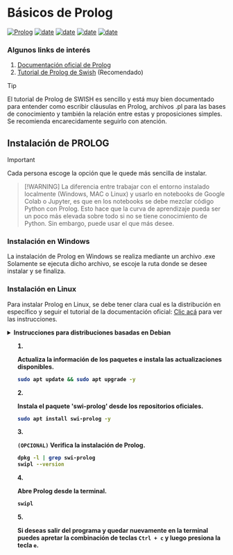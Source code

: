 # Básicos de Prolog
[![Prolog](https://img.shields.io/badge/Lenguajes-Prolog-red)](https://www.swi-prolog.org/)
[![date](https://img.shields.io/badge/Semestre-2025-blue)]()
[![date](https://img.shields.io/badge/Universidad-UdeA-green)]()
[![date](https://img.shields.io/badge/Carrera-Ingenier%C3%ADa%20de%20sistemas-gray)]()
[![date](https://img.shields.io/badge/Asignatura-Matem%C3%A1ticas%20discretas%20I-purple)]()

### Algunos links de interés
1. [Documentación oficial de Prolog](https://www.swi-prolog.org/)
2. [Tutorial de Prolog de Swish](https://swish.swi-prolog.org/p/Tutorial%20de%20prolog.swinb) (Recomendado)

> [!TIP]
> El tutorial de Prolog de SWISH es sencillo y está muy bien documentado para entender como escribir cláusulas en Prolog, archivos .pl para las bases de conocimiento y también la relación entre estas y proposiciones simples. Se recomienda encarecidamente seguirlo con atención. 

## Instalación de PROLOG

> [!IMPORTANT]
> Cada persona escoge la opción que le quede más sencilla de instalar. 

> [!WARNING] La diferencia entre trabajar con el entorno instalado localmente (Windows, MAC o Linux) y usarlo en notebooks de Google Colab o Jupyter, es que en los notebooks se debe mezclar código Python con Prolog. Esto hace que la curva de aprendizaje pueda ser un poco más elevada sobre todo si no se tiene conocimiento de Python. Sin embargo, puede usar el que más desee. 

### Instalación en Windows
La instalación de Prolog en Windows se realiza mediante un archivo .exe
Solamente se ejecuta dicho archivo, se escoje la ruta donde se desee instalar y se finaliza. 

### Instalación en Linux
Para instalar Prolog en Linux, se debe tener clara cual es la distribución en específico y seguir el tutorial de la documentación oficial: [Clic acá](https://www.swi-prolog.org/build/unix.html) para ver las instrucciones.

<details><summary><b>Instrucciones para distribuciones basadas en Debian<b><summary>

1. Actualiza la información de los paquetes e instala las actualizaciones disponibles. 
    ```sh
    sudo apt update && sudo apt upgrade -y
    ```

2. Instala el paquete 'swi-prolog' desde los repositorios oficiales.
    ```sh
    sudo apt install swi-prolog -y
    ```

3. `(OPCIONAL)` Verifica la instalación de Prolog.
    ```sh
    dpkg -l | grep swi-prolog
    swipl --version
    ```

4. Abre Prolog desde la terminal.
    ```sh
    swipl
    ```

5. Si deseas salir del programa y quedar nuevamente en la terminal puedes apretar la combinación de teclas `Ctrl + c` y luego presiona la tecla `e`.

</details>
